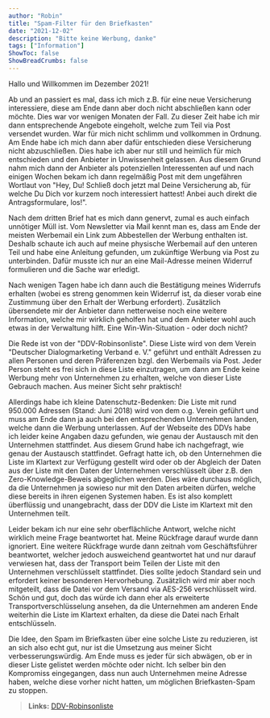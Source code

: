 ```yaml
---
author: "Robin"
title: "Spam-Filter für den Briefkasten"
date: "2021-12-02"
description: "Bitte keine Werbung, danke"
tags: ["Information"]
ShowToc: false
ShowBreadCrumbs: false
---
```


Hallo und Willkommen im Dezember 2021!

Ab und an passiert es mal, dass ich mich z.B. für eine neue Versicherung interessiere, diese am Ende dann aber doch nicht abschließen kann oder möchte. Dies war vor wenigen Monaten der Fall. Zu dieser Zeit habe ich mir dann entsprechende Angebote eingeholt, welche zum Teil via Post versendet wurden. War für mich nicht schlimm und vollkommen in Ordnung. Am Ende habe ich mich dann aber dafür entschieden diese Versicherung nicht abzuschließen. Dies habe ich aber nur still und heimlich für mich entschieden und den Anbieter in Unwissenheit gelassen. Aus diesem Grund nahm mich dann der Anbieter als potenziellen Interessenten auf und nach einigen Wochen bekam ich dann regelmäßig Post mit dem ungefähren Wortlaut von "Hey, Du! Schließ doch jetzt mal Deine Versicherung ab, für welche Du Dich vor kurzem noch interessiert hattest! Anbei auch direkt die Antragsformulare, los!".

Nach dem dritten Brief hat es mich dann genervt, zumal es auch einfach unnötiger Müll ist. Vom Newsletter via Mail kennt man es, dass am Ende der meisten Werbemail ein Link zum Abbestellen der Werbung enthalten ist. Deshalb schaute ich auch auf meine physische Werbemail auf den unteren Teil und habe eine Anleitung gefunden, um zukünftige Werbung via Post zu unterbinden. Dafür musste ich nur an eine Mail-Adresse meinen Widerruf formulieren und die Sache war erledigt.

Nach wenigen Tagen habe ich dann auch die Bestätigung meines Widerrufs erhalten (wobei es streng genommen kein Widerruf ist, da dieser vorab eine Zustimmung über den Erhalt der Werbung erfordert). Zusätzlich übersendete mir der Anbieter dann netterweise noch eine weitere Information, welche mir wirklich geholfen hat und dem Anbieter wohl auch etwas in der Verwaltung hilft. Eine Win-Win-Situation - oder doch nicht?

Die Rede ist von der "DDV-Robinsonliste". Diese Liste wird von dem Verein "Deutscher Dialogmarketing Verband e. V." geführt und enthält Adressen zu allen Personen und deren Präferenzen bzgl. den Werbemails via Post. Jeder Person steht es frei sich in diese Liste einzutragen, um dann am Ende keine Werbung mehr von Unternehmen zu erhalten, welche von dieser Liste Gebrauch machen. Aus meiner Sicht sehr praktisch!

Allerdings habe ich kleine Datenschutz-Bedenken: Die Liste mit rund 950.000 Adressen (Stand: Juni 2018) wird von dem o.g. Verein geführt und muss am Ende dann ja auch bei den entsprechenden Unternehmen landen, welche dann die Werbung unterlassen. Auf der Webseite des DDVs habe ich leider keine Angaben dazu gefunden, wie genau der Austausch mit den Unternehmen stattfindet. Aus diesem Grund habe ich nachgefragt, wie genau der Austausch stattfindet. Gefragt hatte ich, ob den Unternehmen die Liste im Klartext zur Verfügung gestellt wird oder ob der Abgleich der Daten aus der Liste mit den Daten der Unternehmen verschlüsselt über z.B. den Zero-Knowledge-Beweis abgeglichen werden. Dies wäre durchaus möglich, da die Unternehmen ja sowieso nur mit den Daten arbeiten dürfen, welche diese bereits in ihren eigenen Systemen haben. Es ist also komplett überflüssig und unangebracht, dass der DDV die Liste im Klartext mit den Unternehmen teilt.

Leider bekam ich nur eine sehr oberflächliche Antwort, welche nicht wirklich meine Frage beantwortet hat. Meine Rückfrage darauf wurde dann ignoriert. Eine weitere Rückfrage wurde dann zeitnah vom Geschäftsführer beantwortet, welcher jedoch ausweichend geantwortet hat und nur darauf verwiesen hat, dass der Transport beim Teilen der Liste mit den Unternehmen verschlüsselt stattfindet. Dies sollte jedoch Standard sein und erfordert keiner besonderen Hervorhebung. Zusätzlich wird mir aber noch mitgeteilt, dass die Datei vor dem Versand via AES-256 verschlüsselt wird. Schön und gut, doch das würde ich dann eher als erweiterte Transportverschlüsselung ansehen, da die Unternehmen am anderen Ende weiterhin die Liste im Klartext erhalten, da diese die Datei nach Erhalt entschlüsseln.

Die Idee, den Spam im Briefkasten über eine solche Liste zu reduzieren, ist an sich also echt gut, nur ist die Umsetzung aus meiner Sicht verbesserungswürdig. Am Ende muss es jeder für sich abwägen, ob er in dieser Liste gelistet werden möchte oder nicht. Ich selber bin den Kompromiss eingegangen, dass nun auch Unternehmen meine Adresse haben, welche diese vorher nicht hatten, um möglichen Briefkasten-Spam zu stoppen.

> **Links:** [DDV-Robinsonliste](https://www.ichhabediewahl.de/?cid=39)
